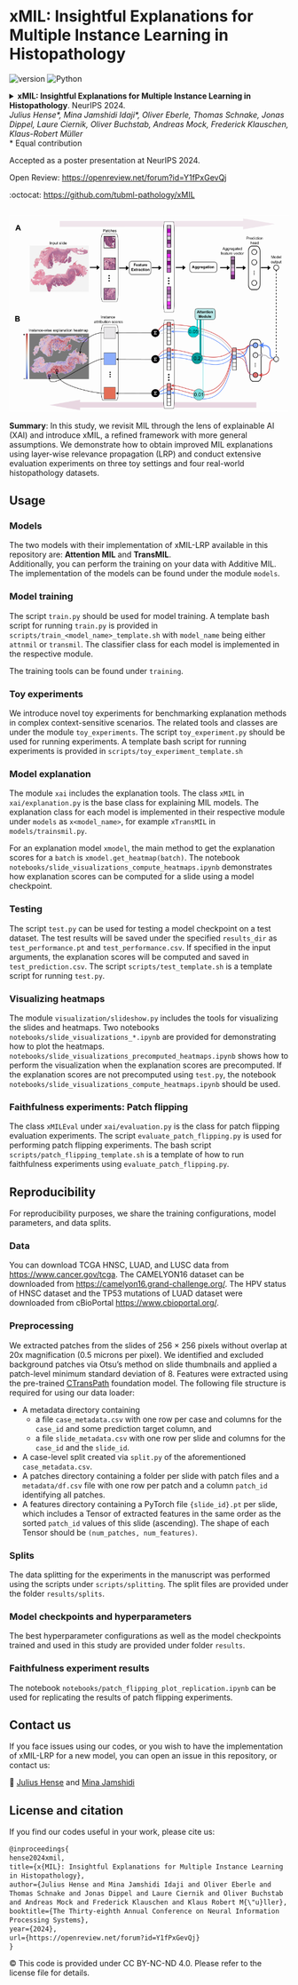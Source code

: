 xMIL: Insightful Explanations for Multiple Instance Learning in Histopathology
==========

![version](https://img.shields.io/badge/version-0.1-blue)
![Python](https://img.shields.io/badge/Python-3.9-green)

<details>
<summary>
  <b>xMIL: Insightful Explanations for Multiple Instance Learning in Histopathology</b>. NeurIPS 2024.
  <br><em>Julius Hense*, Mina Jamshidi Idaji*, Oliver Eberle, Thomas Schnake, Jonas Dippel, Laure Ciernik, 
Oliver Buchstab, Andreas Mock, Frederick Klauschen, Klaus-Robert Müller </em></br>
* Equal contribution

Accepted as a poster presentation at NeurIPS 2024.

Open Review: https://openreview.net/forum?id=Y1fPxGevQj

:octocat: https://github.com/tubml-pathology/xMIL


</summary>

```
@inproceedings{
hense2024xmil,
title={x{MIL}: Insightful Explanations for Multiple Instance Learning in Histopathology},
author={Julius Hense and Mina Jamshidi Idaji and Oliver Eberle and Thomas Schnake and Jonas Dippel and Laure Ciernik and Oliver Buchstab and Andreas Mock and Frederick Klauschen and Klaus Robert M{\"u}ller},
booktitle={The Thirty-eighth Annual Conference on Neural Information Processing Systems},
year={2024},
url={https://openreview.net/forum?id=Y1fPxGevQj}
}
```

</details>

<p align="center">
  <img src="xMIL.png"/>
</p>


**Summary**: In this study, we revisit MIL through the lens of explainable AI (XAI) and introduce xMIL, 
a refined framework with more general assumptions. We demonstrate how to obtain improved MIL explanations 
using layer-wise relevance propagation (LRP) and conduct extensive evaluation experiments on three toy settings 
and four real-world histopathology datasets.

## Usage

### Models
The two models with their implementation of xMIL-LRP available in this repository are: **Attention MIL** and **TransMIL**.  
Additionally, you can perform the training on your data with Additive MIL. 
The implementation of the models 
can be found under the module ```models```.

### Model training
The script ```train.py``` should be used for model training. A template bash script for running ```train.py``` 
is provided in ```scripts/train_<model_name>_template.sh``` with ```model_name``` being either ```attnmil``` 
or ```transmil```. The classifier class for each model is implemented in the respective module. 

The training tools can be found under ```training```.

### Toy experiments
We introduce novel toy experiments for benchmarking explanation methods in complex context-sensitive scenarios. 
The related tools and classes are under the module ```toy_experiments```. 
The script ```toy_experiment.py``` should be used for running experiments. 
A template bash script for running experiments is provided in 
```scripts/toy_experiment_template.sh```

### Model explanation
The module ```xai``` includes the explanation tools. 
The class ```xMIL``` in ```xai/explanation.py``` is the base class for explaining MIL models.
The explanation class for each model is implemented in their respective module under ```models``` as ```x<model_name>```,
for example ```xTransMIL``` in ```models/trainsmil.py```.

For an explanation model ```xmodel```, the main method to get the explanation scores for a ```batch``` is ```xmodel.get_heatmap(batch)```.
The notebook ```notebooks/slide_visualizations_compute_heatmaps.ipynb``` demonstrates how explanation scores can be computed
for a slide using a model checkpoint.

### Testing
The script ```test.py``` can be used for testing a model checkpoint on a test dataset. 
The test results will be saved under the specified ```results_dir``` as ```test_performance.pt``` and ```test_performance.csv```.
If specified in the input arguments, the explanation scores will be computed and saved in ```test_prediction.csv```.
The script ```scripts/test_template.sh``` is a template script for running ```test.py```. 

### Visualizing heatmaps
The module ```visualization/slideshow.py``` includes the tools for visualizing the slides and heatmaps.
Two notebooks ```notebooks/slide_visualizations_*.ipynb``` are provided for demonstrating how to plot the heatmaps.
```notebooks/slide_visualizations_precomputed_heatmaps.ipynb``` shows how to perform the visualization when the explanation 
scores are precomputed. If the explanation scores are not precomputed using ```test.py```, 
the notebook ```notebooks/slide_visualizations_compute_heatmaps.ipynb``` should be used.

### Faithfulness experiments: Patch flipping
The class ```xMILEval``` under ```xai/evaluation.py``` is the class for patch flipping evaluation experiments. 
The script ```evaluate_patch_flipping.py``` is used for performing patch flipping experiments. 
The bash script ```scripts/patch_flipping_template.sh``` is a template of how to run faithfulness experiments 
using ```evaluate_patch_flipping.py```.

## Reproducibility
For reproducibility purposes, we share the training configurations, model parameters, and data splits.

### Data
You can download TCGA HNSC, LUAD, and LUSC data from https://www.cancer.gov/tcga.
The CAMELYON16 dataset can be downloaded from https://camelyon16.grand-challenge.org/.
The HPV status of HNSC dataset and the TP53 mutations of LUAD dataset were downloaded from cBioPortal https://www.cbioportal.org/.

### Preprocessing
We extracted patches from the slides of 256 × 256 pixels without overlap at 20x magnification (0.5 microns per pixel).
We identified and excluded background patches via Otsu’s method on slide thumbnails and applied a patch-level minimum standard deviation of 8.
Features were extracted using the pre-trained [CTransPath](https://github.com/Xiyue-Wang/TransPath) foundation model.
The following file structure is required for using our data loader:
- A metadata directory containing
  - a file ```case_metadata.csv``` with one row per case and columns for the ```case_id``` and some prediction target column, and
  - a file ```slide_metadata.csv``` with one row per slide and columns for the ```case_id``` and the ```slide_id```.
- A case-level split created via ```split.py``` of the aforementioned ```case_metadata.csv```.
- A patches directory containing a folder per slide with patch files and a ```metadata/df.csv``` file with one row per patch and a column ```patch_id``` identifying all patches.
- A features directory containing a PyTorch file ```{slide_id}.pt``` per slide, which includes a Tensor of extracted features in the same order as the sorted ```patch_id``` values of this slide (ascending). The shape of each Tensor should be ```(num_patches, num_features)```.

### Splits
The data splitting for the experiments in the manuscript was performed using the scripts under ```scripts/splitting```. 
The split files are provided under the folder ```results/splits```.

### Model checkpoints and hyperparameters
The best hyperparameter configurations as well as the model checkpoints trained and used in this study 
are provided under folder ```results```.

### Faithfulness experiment results
The notebook ```notebooks/patch_flipping_plot_replication.ipynb``` can be used for replicating the results of patch flipping experiments.

## Contact us
If you face issues using our codes, or you wish to have the implementation of xMIL-LRP for a new model, 
you can open an issue in this repository, or contact us: 

:email: [Julius Hense](https://github.com/hense96) and [Mina Jamshidi](https://github.com/minajamshidi)

## License and citation
If you find our codes useful in your work, please cite us:
```
@inproceedings{
hense2024xmil,
title={x{MIL}: Insightful Explanations for Multiple Instance Learning in Histopathology},
author={Julius Hense and Mina Jamshidi Idaji and Oliver Eberle and Thomas Schnake and Jonas Dippel and Laure Ciernik and Oliver Buchstab and Andreas Mock and Frederick Klauschen and Klaus Robert M{\"u}ller},
booktitle={The Thirty-eighth Annual Conference on Neural Information Processing Systems},
year={2024},
url={https://openreview.net/forum?id=Y1fPxGevQj}
}
```

:copyright: This code is provided under CC BY-NC-ND 4.0. 
Please refer to the license file for details.
